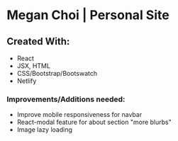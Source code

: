 # Megan Choi | Personal Site

## Created With:
- React
- JSX, HTML
- CSS/Bootstrap/Bootswatch
- Netlify 

### Improvements/Additions needed:
- Improve mobile responsiveness for navbar
- React-modal feature for about section "more blurbs"
- Image lazy loading



